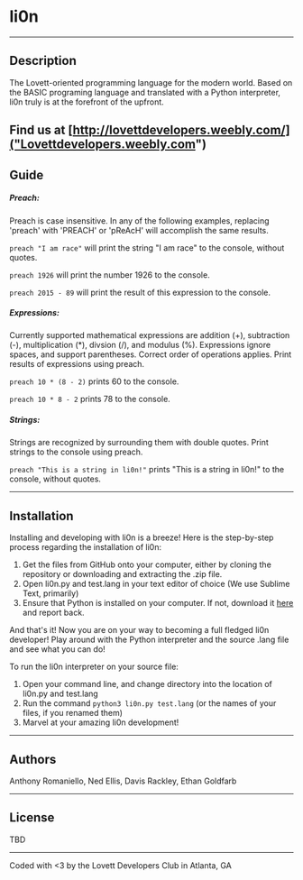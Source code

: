 # li0n
-----------
Description
-----------

The Lovett-oriented programming language for the modern world. Based on the BASIC programing language and translated with a Python interpreter, li0n truly is at the forefront of the upfront.

Find us at [http://lovettdevelopers.weebly.com/]("Lovettdevelopers.weebly.com")
------------
Guide
------------
##### Preach:
Preach is case insensitive. In any of the following examples, replacing 'preach' with 'PREACH' or 'pReAcH' will accomplish the same results.

`preach "I am race"` will print the string "I am race" to the console, without quotes.

`preach 1926` will print the number 1926 to the console.

`preach 2015 - 89` will print the result of this expression to the console.

##### Expressions:
Currently supported mathematical expressions are addition (+), subtraction (-), multiplication (*), divsion (/), and modulus (%). Expressions ignore spaces, and support parentheses. Correct order of operations applies. Print results of expressions using preach.

`preach 10 * (8 - 2)` prints 60 to the console.

`preach 10 * 8 - 2` prints 78 to the console.

##### Strings:
Strings are recognized by surrounding them with double quotes. Print strings to the console using preach.

`preach "This is a string in li0n!"` prints "This is a string in li0n!" to the console, without quotes.


------------
Installation
------------

Installing and developing with li0n is a breeze! Here is the step-by-step process regarding the installation of li0n:

1. Get the files from GitHub onto your computer, either by cloning the repository or downloading and extracting the .zip file.
2. Open li0n.py and test.lang in your text editor of choice (We use Sublime Text, primarily)
3. Ensure that Python is installed on your computer. If not, download it [here](https://www.python.org/downloads/) and report back.

And that's it! Now you are on your way to becoming a full fledged li0n developer! Play around with the Python interpreter and the source .lang file and see what you can do!

To run the li0n interpreter on your source file:

1. Open your command line, and change directory into the location of li0n.py and test.lang
2. Run the command `python3 li0n.py test.lang` (or the names of your files, if you renamed them)
3. Marvel at your amazing li0n development!

-------
Authors
-------

Anthony Romaniello, Ned Ellis, Davis Rackley, Ethan Goldfarb

-------
License
-------

TBD

-----------------------------------------------------------
Coded with &lt;3 by the Lovett Developers Club in Atlanta, GA
